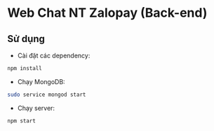 # Web Chat NT Zalopay (Back-end)

## Sử dụng

- Cài đặt các dependency:

````sh
npm install
````

- Chạy MongoDB:

````sh
sudo service mongod start
````

- Chạy server:

```
npm start
```
